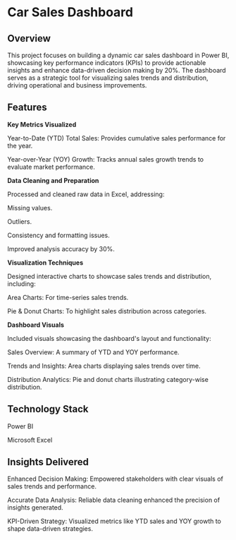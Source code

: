 # Car Sales Dashboard
## Overview
This project focuses on building a dynamic car sales dashboard in Power BI, showcasing key performance indicators (KPIs) to provide actionable insights and enhance data-driven decision making by 20%. The dashboard serves as a strategic tool for visualizing sales trends and distribution, driving operational and business improvements.

## Features
__Key Metrics Visualized__

Year-to-Date (YTD) Total Sales: Provides cumulative sales performance for the year.

Year-over-Year (YOY) Growth: Tracks annual sales growth trends to evaluate market performance.

__Data Cleaning and Preparation__

Processed and cleaned raw data in Excel, addressing:

Missing values.

Outliers.

Consistency and formatting issues.

Improved analysis accuracy by 30%.

__Visualization Techniques__

Designed interactive charts to showcase sales trends and distribution, including:

Area Charts: For time-series sales trends.

Pie & Donut Charts: To highlight sales distribution across categories.

__Dashboard Visuals__

Included visuals showcasing the dashboard's layout and functionality:

Sales Overview: A summary of YTD and YOY performance.

Trends and Insights: Area charts displaying sales trends over time.

Distribution Analytics: Pie and donut charts illustrating category-wise distribution.

## Technology Stack
Power BI

Microsoft Excel

## Insights Delivered
Enhanced Decision Making: Empowered stakeholders with clear visuals of sales trends and performance.

Accurate Data Analysis: Reliable data cleaning enhanced the precision of insights generated.

KPI-Driven Strategy: Visualized metrics like YTD sales and YOY growth to shape data-driven strategies.
